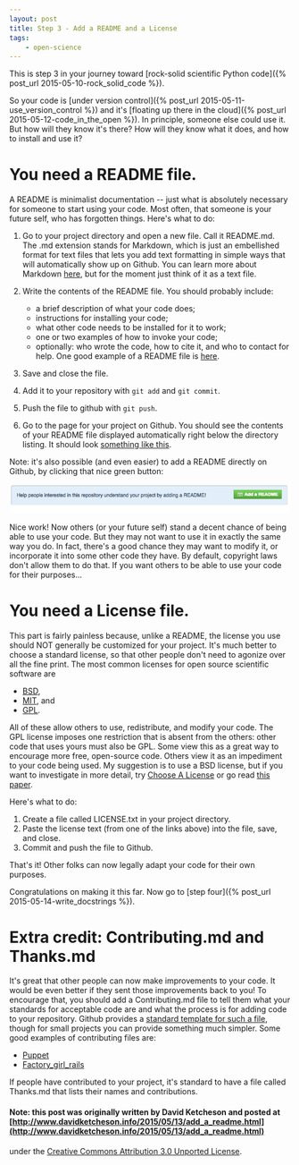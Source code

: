 ```yaml
---
layout: post
title: Step 3 - Add a README and a License
tags:
    - open-science
---
```

This is step 3 in your journey toward [rock-solid scientific Python code]({% post_url 2015-05-10-rock_solid_code %}).

So your code is [under version control]({% post_url 2015-05-11-use_version_control %}) and it's
[floating up there in the cloud]({% post_url 2015-05-12-code_in_the_open %}).
In principle, someone else could use it.  But how will they know it's there?
How will they know what it does, and how to install and use it?

# You need a README file.

A README is minimalist documentation -- just what is absolutely necessary for someone to start using your code.  Most often, that someone is your future self, who has forgotten things.  Here's what to do:

1. Go to your project directory and open a new file.  Call it README.md.  The .md extension stands for Markdown, which is just an embellished format for text files that lets you add text formatting in simple ways that will automatically show up on Github.  You can learn more about Markdown [here](https://help.github.com/articles/markdown-basics/), but for the moment just think of it as a text file.
2. Write the contents of the README file.  You should probably include:
    - a brief description of what your code does;
    - instructions for installing your code;
    - what other code needs to be installed for it to work;
    - one or two examples of how to invoke your code;
    - optionally: who wrote the code, how to cite it, and who to contact for help.
One good example of a README file is [here](https://github.com/github/markup/blob/master/README.md).

3.  Save and close the file.  
4. Add it to your repository with `git add` and `git commit`.
5. Push the file to github with `git push`.
6. Go to the page for your project on Github.  You should see the contents of your README file displayed automatically right below the directory listing.  It should look [something like this](https://github.com/ketch/rock-solid-code-demo).

Note: it's also possible (and even easier) to add a README directly on Github, by clicking that nice green button:

![](/assets/img/github-readme-button.png)

Nice work!  Now others (or your future self) stand a decent chance of being
able to use your code.  But they may not want to use it in exactly the same way
you do.  In fact, there's a good chance they may want to modify it, or
incorporate it into some other code they have.  By default, copyright laws
don't allow them to do that.  If you want others to be able to use your code
for their purposes...

# You need a License file.

This part is fairly painless because, unlike a README, the license you use
should NOT generally be customized for your project.  It's much better to
choose a standard license, so that other people don't need to agonize over all
the fine print.  The most common licenses for open source scientific software
are

- [BSD](http://choosealicense.com/licenses/bsd-2-clause/),
- [MIT](http://choosealicense.com/licenses/mit/), and
- [GPL](http://choosealicense.com/licenses/gpl-2.0/).  

All of these allow others to use, redistribute, and
modify your code.  The GPL license imposes one restriction that is absent from
the others: other code that uses yours must also be GPL.  Some view this as a
great way to encourage more free, open-source code.  Others view it as an
impediment to your code being used.  My suggestion is to use a BSD license, but
if you want to investigate in more detail, try [Choose A
License](http://choosealicense.com/) or go read [this
paper](http://www.ncbi.nlm.nih.gov/pmc/articles/PMC3406002/).

Here's what to do:

1.  Create a file called LICENSE.txt in your project directory.
2.  Paste the license text (from one of the links above) into the file, save, and close.
3.  Commit and push the file to Github.

That's it!  Other folks can now legally adapt your code for their own purposes.

Congratulations on making it this far.  Now go to
[step four]({% post_url 2015-05-14-write_docstrings %}).


# Extra credit: Contributing.md and Thanks.md

It's great that other people can now make improvements to your code.  It would be even better if they sent those improvements back to you!  To encourage that, you should add a Contributing.md file to tell them what your standards for acceptable code are and what the process is for adding code to your repository.  Github provides a [standard template for such a file](https://raw.githubusercontent.com/contribute-md/contribute-md-template/master/contribute.md), though for small projects you can provide something much simpler.  Some good examples of contributing files are:

 - [Puppet](https://github.com/puppetlabs/puppet/blob/master/CONTRIBUTING.md)
 - [Factory\_girl\_rails](https://github.com/thoughtbot/factory_girl_rails/blob/master/CONTRIBUTING.md)

 If people have contributed to your project, it's standard to have a file called Thanks.md that lists their names and contributions.

#### Note: this post was originally written by David Ketcheson and posted at [http://www.davidketcheson.info/2015/05/13/add_a_readme.html](http://www.davidketcheson.info/2015/05/13/add_a_readme.html)
 under the [Creative Commons Attribution 3.0 Unported License](http://creativecommons.org/licenses/by/3.0/deed.en_US).
